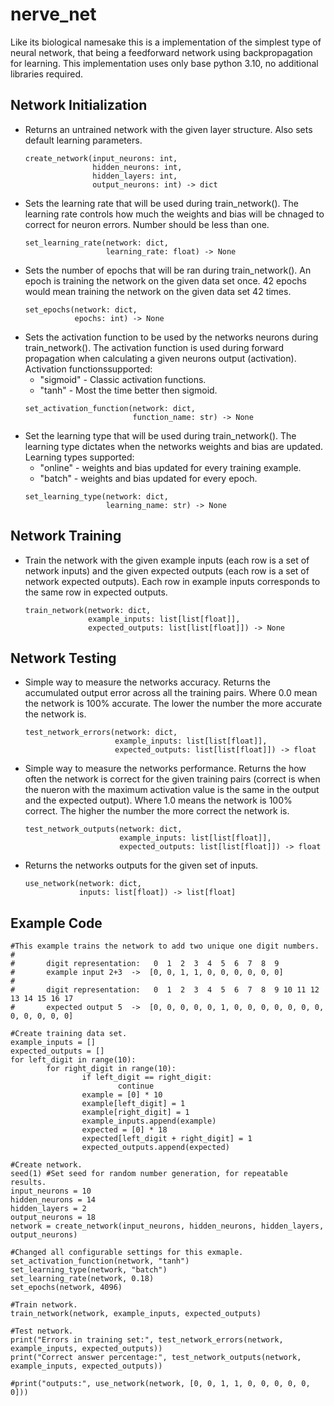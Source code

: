 # nerve_net
Like its biological namesake this is a implementation of the simplest type of neural network, that being a feedforward network using backpropagation for learning.  This implementation uses only base python 3.10, no additional libraries required.

## Network Initialization
- Returns an untrained network with the given layer structure. Also sets default learning parameters.
  ```
  create_network(input_neurons: int,
                 hidden_neurons: int,
                 hidden_layers: int,
                 output_neurons: int) -> dict
  ```
- Sets the learning rate that will be used during train_network(). The learning rate controls how much the weights and bias will be chnaged to correct for neuron errors. Number should be less than one.
  ```
  set_learning_rate(network: dict,
                    learning_rate: float) -> None
  ```
- Sets the number of epochs that will be ran during train_network(). An epoch is training the network on the given data set once. 42 epochs would mean training the network on the given data set 42 times.
  ```
  set_epochs(network: dict,
             epochs: int) -> None
  ```
- Sets the activation function to be used by the networks neurons during train_network(). The activation function is used during forward propagation when calculating a given neurons output (activation). Activation functionssupported:
  - "sigmoid" - Classic activation functions.
  - "tanh" - Most the time better then sigmoid.
  ```
  set_activation_function(network: dict,
                          function_name: str) -> None
  ```
- Set the learning type that will be used during train_network(). The learning type dictates when the networks weights and bias are updated. Learning types supported:
    - "online" - weights and bias updated for every training example.
    - "batch" - weights and bias updated for every epoch.
  ```
  set_learning_type(network: dict,
                    learning_name: str) -> None
  ```

## Network Training
- Train the network with the given example inputs (each row is a set of network inputs) and the given expected outputs (each row is a set of network expected outputs). Each row in example inputs corresponds to the same row in expected outputs.
  ```
  train_network(network: dict,
                example_inputs: list[list[float]],
                expected_outputs: list[list[float]]) -> None
  ```

## Network Testing
- Simple way to measure the networks accuracy. Returns the accumulated output error across all the training pairs. Where 0.0 mean the network is 100% accurate. The lower the number the more accurate the network is.
  ```
  test_network_errors(network: dict,
                      example_inputs: list[list[float]],
                      expected_outputs: list[list[float]]) -> float
  ```
- Simple way to measure the networks performance. Returns the how often the network is correct for the given training pairs (correct is when the nueron with the maximum activation value is the same in the output and the expected output). Where 1.0 means the network is 100% correct. The higher the number the more correct the network is.
  ```
  test_network_outputs(network: dict,
                       example_inputs: list[list[float]],
                       expected_outputs: list[list[float]]) -> float
  ```
- Returns the networks outputs for the given set of inputs.
  ```
  use_network(network: dict,
              inputs: list[float]) -> list[float]
  ```

## Example Code
```
#This example trains the network to add two unique one digit numbers.
#
#       digit representation:   0  1  2  3  4  5  6  7  8  9
#       example input 2+3  ->  [0, 0, 1, 1, 0, 0, 0, 0, 0, 0]
#
#       digit representation:   0  1  2  3  4  5  6  7  8  9 10 11 12 13 14 15 16 17
#       expected output 5  ->  [0, 0, 0, 0, 0, 1, 0, 0, 0, 0, 0, 0, 0, 0, 0, 0, 0, 0]

#Create training data set.
example_inputs = []
expected_outputs = []
for left_digit in range(10):
        for right_digit in range(10):
                if left_digit == right_digit:
                        continue
                example = [0] * 10
                example[left_digit] = 1
                example[right_digit] = 1
                example_inputs.append(example)
                expected = [0] * 18
                expected[left_digit + right_digit] = 1
                expected_outputs.append(expected)

#Create network.
seed(1) #Set seed for random number generation, for repeatable results.
input_neurons = 10
hidden_neurons = 14
hidden_layers = 2
output_neurons = 18
network = create_network(input_neurons, hidden_neurons, hidden_layers, output_neurons)

#Changed all configurable settings for this exmaple.
set_activation_function(network, "tanh")
set_learning_type(network, "batch")
set_learning_rate(network, 0.18)
set_epochs(network, 4096)

#Train network.
train_network(network, example_inputs, expected_outputs)

#Test network.
print("Errors in training set:", test_network_errors(network, example_inputs, expected_outputs))
print("Correct answer percentage:", test_network_outputs(network, example_inputs, expected_outputs))

#print("outputs:", use_network(network, [0, 0, 1, 1, 0, 0, 0, 0, 0, 0]))
```
